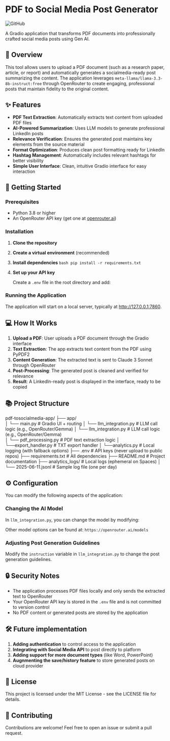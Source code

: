 # PDF to Social Media Post Generator

![GitHub](https://img.shields.io/badge/license-MIT-blue)

A Gradio application that transforms PDF documents into professionally crafted social media posts using Gen AI.

## 📝 Overview

This tool allows users to upload a PDF document (such as a research paper, article, or report) and automatically generates a socialmedia-ready post summarizing the content. The application leverages `meta-llama/llama-3.3-8b-instruct:free` through OpenRouter to create engaging, professional posts that maintain fidelity to the original content.

## ✨ Features

- **PDF Text Extraction**: Automatically extracts text content from uploaded PDF files
- **AI-Powered Summarization**: Uses LLM models to generate professional LinkedIn posts
- **Relevance Verification**: Ensures the generated post maintains key elements from the source material
- **Format Optimization**: Produces clean post formatting ready for LinkedIn
- **Hashtag Management**: Automatically includes relevant hashtags for better visibility
- **Simple User Interface**: Clean, intuitive Gradio interface for easy interaction

## 🚀 Getting Started

### Prerequisites

- Python 3.8 or higher
- An OpenRouter API key (get one at [openrouter.ai](https://openrouter.ai))

### Installation

1. **Clone the repository**


2. **Create a virtual environment** (recommended)


3. **Install dependencies**
```bash pip install -r requirements.txt```


4. **Set up your API key**
   
   Create a `.env` file in the root directory and add:

### Running the Application


The application will start on a local server, typically at http://127.0.0.1:7860.

## 💻 How It Works

1. **Upload a PDF**: User uploads a PDF document through the Gradio interface
2. **Text Extraction**: The app extracts text content from the PDF using PyPDF2
3. **Content Generation**: The extracted text is sent to Claude 3 Sonnet through OpenRouter
4. **Post-Processing**: The generated post is cleaned and verified for relevance
5. **Result**: A LinkedIn-ready post is displayed in the interface, ready to be copied

## 📚 Project Structure

pdf-tosocialmedia-app/
├── app/               
│   └── main.py               # Gradio UI + routing 
│   └── llm_integration.py    # LLM call logic (e.g., OpenRouter/Gemma)
│   └── llm_integration.py    # LLM call logic (e.g., OpenRouter/Gemma)      
│   └── pdf_processing.py     # PDF text extraction logic
│   └──export_handler.py      # TXT export handler
│   └──analytics.py           # Local logging (with fallback options)
├── .env                          # API keys (never upload to public repos)
├── requirements.txt              # All dependencies
├── README.md                     # Project documentation
├── analytics_logs/               # Local logs (ephemeral on Spaces)
│   └── 2025-06-11.jsonl          # Sample log file (one per day)

## ⚙️ Configuration

You can modify the following aspects of the application:

### Changing the AI Model

In `llm_integration.py`, you can change the model by modifying:


Other model options can be found at:
`https://openrouter.ai/models`

### Adjusting Post Generation Guidelines

Modify the `instruction` variable in `llm_integration.py` to change the post generation guidelines.

## 🔒 Security Notes

- The application processes PDF files locally and only sends the extracted text to OpenRouter
- Your OpenRouter API key is stored in the `.env` file and is not committed to version control
- No PDF content or generated posts are stored by the application

## 🛠 Future implementation

1. **Adding authentication** to control access to the application
2. **Integrating with Social Media API** to post directly to platform
3. **Adding support for more document types** (like Word, PowerPoint)
4. **Augnmenting the save/history feature** to store generated posts on cloud provider

## 📄 License

This project is licensed under the MIT License - see the LICENSE file for details.

## 🤝 Contributing

Contributions are welcome! Feel free to open an issue or submit a pull request.

